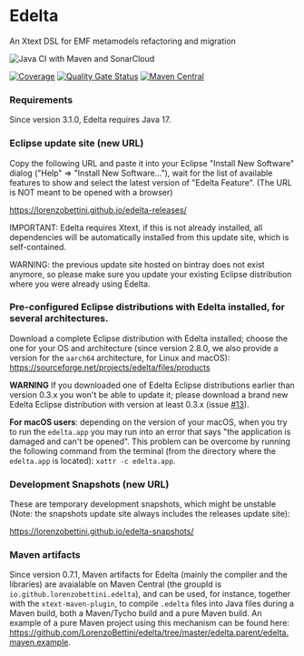 # Edelta

An Xtext DSL for EMF metamodels refactoring and migration

![Java CI with Maven and SonarCloud](https://github.com/LorenzoBettini/edelta/workflows/Java%20CI%20with%20Maven%20and%20SonarCloud/badge.svg)

[![Coverage](https://sonarcloud.io/api/project_badges/measure?project=io.github.lorenzobettini.edelta%3Aedelta.parent&metric=coverage)](https://sonarcloud.io/dashboard?id=io.github.lorenzobettini.edelta%3Aedelta.parent) 
[![Quality Gate Status](https://sonarcloud.io/api/project_badges/measure?project=io.github.lorenzobettini.edelta%3Aedelta.parent&metric=alert_status)](https://sonarcloud.io/dashboard?id=io.github.lorenzobettini.edelta%3Aedelta.parent)
[![Maven Central](https://img.shields.io/maven-central/v/io.github.lorenzobettini.edelta/edelta.svg?label=Maven%20Central)](https://search.maven.org/search?q=g:%22io.github.lorenzobettini.edelta%22%20AND%20a:%22edelta%22)

### Requirements

Since version 3.1.0, Edelta requires Java 17.

### Eclipse update site (new URL)

Copy the following URL and paste it into your Eclipse "Install New Software" dialog ("Help" => "Install New Software..."), wait for the list of available features to show and select the latest version of "Edelta Feature". (The URL is NOT meant to be opened with a browser)

https://lorenzobettini.github.io/edelta-releases/

IMPORTANT: Edelta requires Xtext, if this is not already installed, all dependencies will be automatically installed from this update site, which is self-contained.

WARNING: the previous update site hosted on bintray does not exist anymore, so please make sure you update your existing Eclipse distribution where you were already using Edelta.

### Pre-configured Eclipse distributions with Edelta installed, for several architectures.

Download a complete Eclipse distribution with Edelta installed; choose the one for your OS and architecture (since version 2.8.0, we also provide a version for the `aarch64` architecture, for Linux and macOS): https://sourceforge.net/projects/edelta/files/products

**WARNING** If you downloaded one of Edelta Eclipse distributions earlier than version 0.3.x you won't be able to update it; please download a brand new Edelta Eclipse distribution with version at least 0.3.x (issue [#13](https://github.com/LorenzoBettini/edelta/issues/13)).

**For macOS users**: depending on the version of your macOS, when you try to run the `edelta.app` you may run into an error that says "the application is damaged and can't be opened". This problem can be overcome by running the following command from the terminal (from the directory where the `edelta.app` is located): `xattr -c edelta.app`.

### Development Snapshots (new URL)

These are temporary development snapshots, which might be unstable (Note: the snapshots update site always includes the releases update site):

https://lorenzobettini.github.io/edelta-snapshots/

### Maven artifacts

Since version 0.7.1, Maven artifacts for Edelta (mainly the compiler and the libraries) are avaialable on Maven Central (the groupId is `io.github.lorenzobettini.edelta`), and can be used, for instance, together with the `xtext-maven-plugin`, to compile `.edelta` files into Java files during a Maven build, both a Maven/Tycho build and a pure Maven build. An example of a pure Maven project using this mechanism can be found here: https://github.com/LorenzoBettini/edelta/tree/master/edelta.parent/edelta.maven.example.
